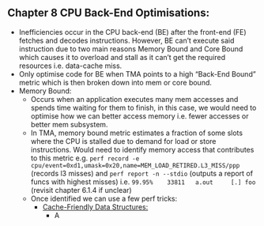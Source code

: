 ## Chapter 8 CPU Back-End Optimisations:
- Inefficiencies occur in the CPU back-end (BE) after the front-end (FE) fetches and decodes instructions. However, BE can’t execute said instruction due to two main reasons Memory Bound and Core Bound which causes it to overload and stall as it can’t get the required resources i.e. data-cache miss. 
- Only optimise code for BE when TMA points to a high “Back-End Bound” metric which is then broken down into mem or core bound.
- Memory Bound:
  - Occurs when an application executes many mem accesses and spends time waiting for them to finish, in this case, we would need to optimise how we can better access memory i.e. fewer accesses or better mem subsystem.
  - In TMA, memory bound metric estimates a fraction of some slots where the CPU is stalled due to demand for load or store instructions. Would need to identify memory access that contributes to this metric e.g. ```perf record -e cpu/event=0xd1,umask=0x20,name=MEM_LOAD_RETIRED.L3_MISS/ppp ``` (records l3 misses) and ```perf report -n --stdio``` (outputs a report of funcs with highest misses) i.e. ```99.95%    33811   a.out     [.] foo ``` (revisit chapter 6.1.4 if unclear)
  - Once identified we can use a few perf tricks:
    - <ins> Cache-Friendly Data Structures: </ins>
      - A
  
 

